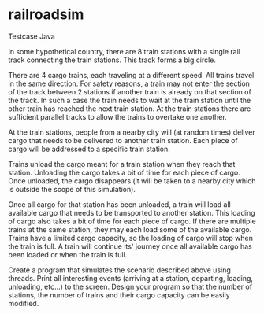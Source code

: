 # railroadsim
Testcase Java

In some hypothetical country, there are 8 train stations with a single rail track connecting the
train stations. This track forms a big circle.

There are 4 cargo trains, each traveling at a different speed. All trains travel in the same
direction. For safety reasons, a train may not enter the section of the track between 2 stations if
another train is already on that section of the track. In such a case the train needs to wait at the
train station until the other train has reached the next train station. At the train stations there
are sufficient parallel tracks to allow the trains to overtake one another.

At the train stations, people from a nearby city will (at random times) deliver cargo that needs
to be delivered to another train station. Each piece of cargo will be addressed to a specific train
station.

Trains unload the cargo meant for a train station when they reach that station. Unloading the
cargo takes a bit of time for each piece of cargo. Once unloaded, the cargo disappears (it will be
taken to a nearby city which is outside the scope of this simulation).

Once all cargo for that station has been unloaded, a train will load all available cargo that needs
to be transported to another station. This loading of cargo also takes a bit of time for each piece
of cargo. If there are multiple trains at the same station, they may each load some of the
available cargo. Trains have a limited cargo capacity, so the loading of cargo will stop when the
train is full. A train will continue its' journey once all available cargo has been loaded or when
the train is full.

Create a program that simulates the scenario described above using threads. Print all interesting
events (arriving at a station, departing, loading, unloading, etc…) to the screen. Design your
program so that the number of stations, the number of trains and their cargo capacity can be
easily modified.